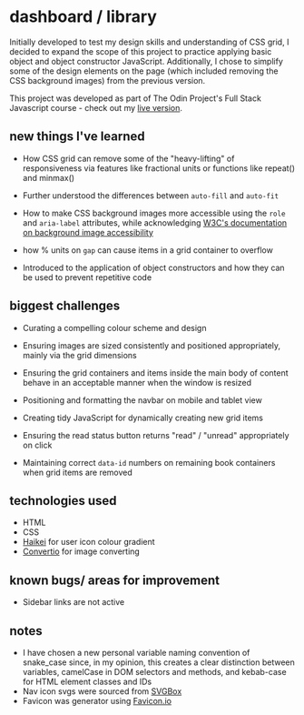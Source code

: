 # dashboard / library

Initially developed to test my design skills and understanding of CSS grid, I decided to expand the scope of this project to practice applying basic object and object constructor JavaScript. Additionally, I chose to simplify some of the design elements on the page (which included removing the CSS background images) from the previous version.

This project was developed as part of The Odin Project's Full Stack Javascript course - check out my [live version](https://silverwish.github.io/top-dashboard/).

## new things I've learned

- How CSS grid can remove some of the "heavy-lifting" of responsiveness via features like fractional units or functions like repeat() and minmax()
- Further understood the differences between `auto-fill` and `auto-fit`
- How to make CSS background images more accessible using the `role` and `aria-label` attributes, while acknowledging [W3C's documentation on background image accessibility](https://www.w3.org/WAI/GL/2016/WD-WCAG20-TECHS-20160105/F39)
- how % units on `gap` can cause items in a grid container to overflow

- Introduced to the application of object constructors and how they can be used to prevent repetitive code

## biggest challenges

- Curating a compelling colour scheme and design
- Ensuring images are sized consistently and positioned appropriately, mainly via the grid dimensions
- Ensuring the grid containers and items inside the main body of content behave in an acceptable manner when the window is resized
- Positioning and formatting the navbar on mobile and tablet view

- Creating tidy JavaScript for dynamically creating new grid items
- Ensuring the read status button returns "read" / "unread" appropriately on click
- Maintaining correct `data-id` numbers on remaining book containers when grid items are removed

## technologies used

- HTML
- CSS
- [Haikei](https://app.haikei.app/) for user icon colour gradient
- [Convertio](https://convertio.co/) for image converting

## known bugs/ areas for improvement

- Sidebar links are not active

## notes

- I have chosen a new personal variable naming convention of snake_case since, in my opinion, this creates a clear distinction between variables, camelCase in DOM selectors and methods, and kebab-case for HTML element classes and IDs
- Nav icon svgs were sourced from [SVGBox](https://svgbox.net/)
- Favicon was generator using [Favicon.io](https://favicon.io/)